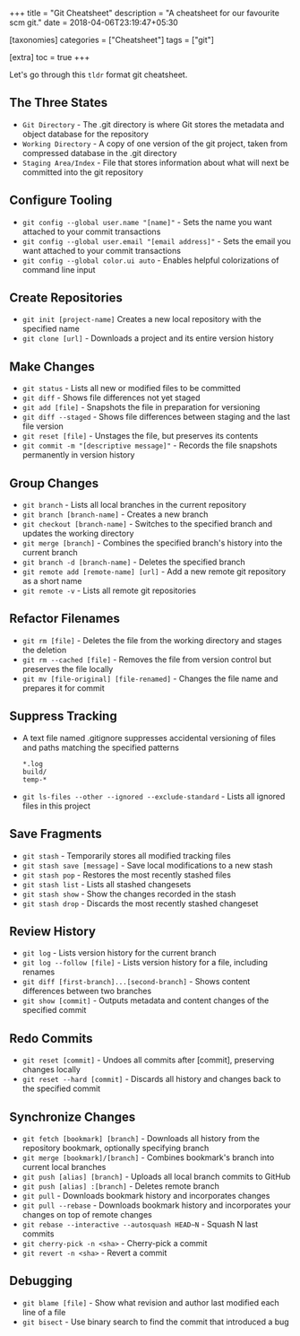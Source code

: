 +++
title = "Git Cheatsheet"
description = "A cheatsheet for our favourite scm git."
date = 2018-04-06T23:19:47+05:30

[taxonomies]
categories = ["Cheatsheet"]
tags = ["git"]

[extra]
toc = true
+++

Let's go through this `tldr` format git cheatsheet.

<!-- more -->

## The Three States
- `Git Directory` - The .git directory is where Git stores the metadata and object database for the repository
- `Working Directory`  - A copy of one version of the git project, taken from compressed database in the .git directory
- `Staging Area/Index` - File that stores information about what will next be committed into the git repository

## Configure Tooling
- `git config --global user.name "[name]"` - Sets the name you want attached to your commit transactions
- `git config --global user.email "[email address]"` - Sets the email you want attached to your commit transactions
- `git config --global color.ui auto` - Enables helpful colorizations of command line input

## Create Repositories
- `git init [project-name]` Creates a new local repository with the specified name
- `git clone [url]` - Downloads a project and its entire version history

## Make Changes
- `git status` - Lists all new or modified files to be committed
- `git diff` - Shows file differences not yet staged
- `git add [file]` - Snapshots the file in preparation for versioning
- `git diff --staged` - Shows file differences between staging and the last file version
- `git reset [file]` - Unstages the file, but preserves its contents
- `git commit -m "[descriptive message]"` - Records the file snapshots permanently in version history

## Group Changes
- `git branch` - Lists all local branches in the current repository
- `git branch [branch-name]` - Creates a new branch
- `git checkout [branch-name]` - Switches to the specified branch and updates the working directory
- `git merge [branch]` - Combines the specified branch's history into the current branch
- `git branch -d [branch-name]` - Deletes the specified branch
- `git remote add [remote-name] [url]` - Add a new remote git repository as a short name
- `git remote -v` - Lists all remote git repositories

## Refactor Filenames
- `git rm [file]` - Deletes the file from the working directory and stages the deletion
- `git rm --cached [file]` - Removes the file from version control but preserves the file locally
- `git mv [file-original] [file-renamed]` - Changes the file name and prepares it for commit

## Suppress Tracking
- A text file named .gitignore suppresses accidental versioning of files and paths matching the specified patterns
  ```
  *.log
  build/ 
  temp-*
  ```
- `git ls-files --other --ignored --exclude-standard` - Lists all ignored files in this project

## Save Fragments
- `git stash` - Temporarily stores all modified tracking files
- `git stash save [message]` - Save local modifications to a new stash
- `git stash pop` - Restores the most recently stashed files
- `git stash list` - Lists all stashed changesets
- `git stash show` - Show the changes recorded in the stash
- `git stash drop` - Discards the most recently stashed changeset

## Review History
- `git log` - Lists version history for the current branch
- `git log --follow [file]` - Lists version history for a file, including renames
- `git diff [first-branch]...[second-branch]` - Shows content differences between two branches
- `git show [commit]` - Outputs metadata and content changes of the specified commit

## Redo Commits
- `git reset [commit]` - Undoes all commits after [commit], preserving changes locally
- `git reset --hard [commit]` - Discards all history and changes back to the specified commit

## Synchronize Changes
- `git fetch [bookmark] [branch]` - Downloads all history from the repository bookmark, optionally specifying branch
- `git merge [bookmark]/[branch]` - Combines bookmark's branch into current local branches
- `git push [alias] [branch]` - Uploads all local branch commits to GitHub
- `git push [alias] :[branch]` - Deletes remote branch
- `git pull` - Downloads bookmark history and incorporates changes
- `git pull --rebase` - Downloads bookmark history and incorporates your changes on top of remote changes
- `git rebase --interactive --autosquash HEAD~N` - Squash N last commits
- `git cherry-pick -n <sha>` - Cherry-pick a commit
- `git revert -n <sha>` - Revert a commit

## Debugging
- `git blame [file]` - Show what revision and author last modified each line of a file
- `git bisect` - Use binary search to find the commit that introduced a bug
